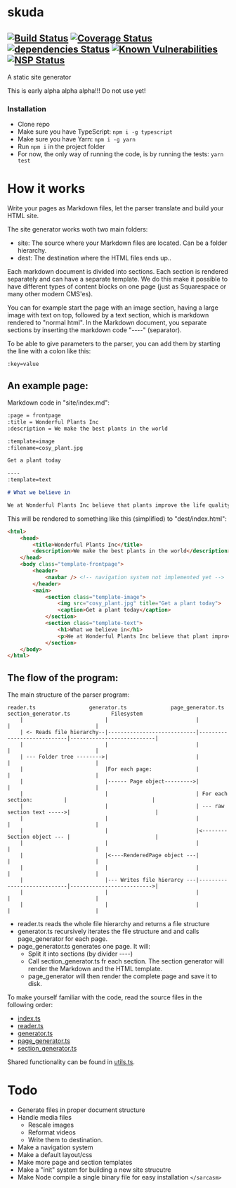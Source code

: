 # skuda
[![Build Status](https://travis-ci.org/jongelboga/skuda.svg?branch=master)](https://travis-ci.org/jongelboga/skuda)
[![Coverage Status](https://coveralls.io/repos/github/jongelboga/skuda/badge.svg?branch=master)](https://coveralls.io/github/jongelboga/skuda?branch=master)
[![dependencies Status](https://david-dm.org/jongelboga/skuda/status.svg)](https://david-dm.org/jongelboga/skuda)
[![Known Vulnerabilities](https://snyk.io/test/github/jongelboga/skuda/badge.svg?targetFile=package.json)](https://snyk.io/test/github/jongelboga/skuda?targetFile=package.json)
[![NSP Status](https://nodesecurity.io/orgs/jongelboga/projects/908e9fee-29bd-48b0-891b-5161b2184b48/badge)](https://nodesecurity.io/orgs/jongelboga/projects/908e9fee-29bd-48b0-891b-5161b2184b48)
----

A static site generator

This is early alpha alpha alpha!!! Do not use yet!

### Installation

* Clone repo
* Make sure you have TypeScript: ```npm i -g typescript```
* Make sure you have Yarn: ```npm i -g yarn```
* Run ```npm i``` in the project folder
* For now, the only way of running the code, is by running the tests: ```yarn test```

# How it works

Write your pages as Markdown files, let the parser translate and build your HTML site.

The site generator works woth two main folders:

- site: The source where your Markdown files are located. Can be a folder hierarchy.
- dest: The destination where the HTML files ends up..

Each markdown document is divided into sections. Each section is rendered separately and can have a separate template. We do this make it possible to have different types of content blocks on one page (just as Squarespace or many other modern CMS'es).

You can for example start the page with an image section, having a large image with text on top, followed by a text section, which is markdown rendered to "normal html". In the Markdown document, you separate sections by inserting the markdown code "----" (separator).

To be able to give parameters to the parser, you can add them by starting the line with a colon like this:

```
:key=value
```

## An example page:

Markdown code in "site/index.md":

```markdown
:page = frontpage
:title = Wonderful Plants Inc
:description = We make the best plants in the world

:template=image
:filename=cosy_plant.jpg

Get a plant today

----
:template=text

# What we believe in

We at Wonderful Plants Inc believe that plants improve the life quality of human beings

```

This will be rendered to something like this (simplified) to "dest/index.html":

```html
<html>
    <head>
        <title>Wonderful Plants Inc</title>
        <description>We make the best plants in the world</description>
    </head>
    <body class="template-frontpage">
        <header>
            <navbar /> <!-- navigation system not implemented yet -->
        </header>
        <main>
            <section class="template-image">
                <img src="cosy_plant.jpg" title="Get a plant today">
                <caption>Get a plant today</caption>
            </section>
            <section class="template-text">
                <h1>What we believe in</h1>
                <p>We at Wonderful Plants Inc believe that plant improve the life quality of human beings</p>
            </section>
    </body>
</html>
```

## The flow of the program:

The main structure of the parser program:

```
reader.ts                 generator.ts              page_generator.ts           section_generator.ts             Filesystem
    |                          |                            |                            |                           |
    | <- Reads file hierarchy--|----------------------------|----------------------------|---------------------------|
    |                          |                            |                            |                           |
    | --- Folder tree -------->|                            |                            |                           |
    |                          |For each page:              |                            |                           |
    |                          |------ Page object--------->|                            |                           |
    |                          |                            | For each section:          |                           |
    |                          |                            | --- raw section text ----->|                           |
    |                          |                            |                            |                           |
    |                          |                            |<--------Section object --- |                           |
    |                          |                            |                            |                           |
    |                          |<----RenderedPage object ---|                            |                           |
    |                          |                            |                            |                           |
    |                          |--- Writes file hierarcy ---|----------------------------|-------------------------->|
    |                          |                            |                            |                           |
    |                          |                            |                            |                           |
```

* reader.ts reads the whole file hierarchy and returns a file structure
* generator.ts recursively iterates the file structure and and calls page_generator for each page.
* page_generator.ts generates one page. It will:
    * Split it into sections (by divider ----)
    * Call section_generator.ts fr each section. The section generator will render the Markdown and the HTML template.
    * page_generator will then render the complete page and save it to disk.

To make yourself familiar with the code, read the source files in the following order:
- [index.ts](src/index.ts)
- [reader.ts](src/reader.ts)
- [generator.ts](src/generator.ts)
- [page_generator.ts](src/page_generator.ts)
- [section_generator.ts](src/section_generator.ts)

Shared functionality can be found in [utils.ts](src/utils.ts).

# Todo

* Generate files in proper document structure
* Handle media files
    * Rescale images
    * Reformat videos
    * Write them to destination.
* Make a navigation system
* Make a default layout/css
* Make more page and section templates
* Make a "init" system for building a new site strucutre
* Make Node compile a single binary file for easy installation ```</sarcasm>```

